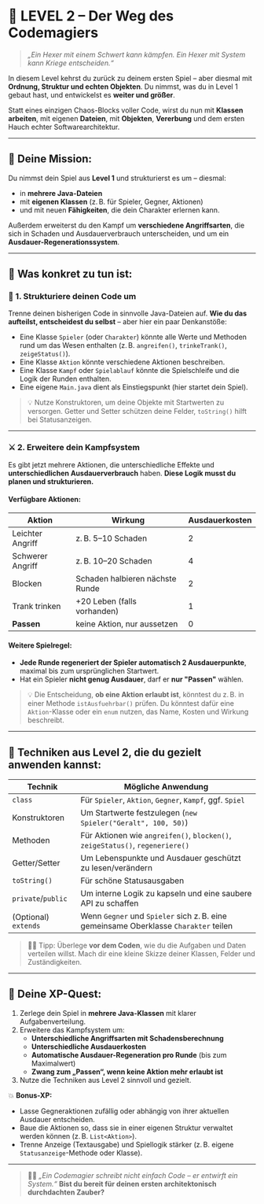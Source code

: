 # 🏰 **LEVEL 2 – Der Weg des Codemagiers**

> *„Ein Hexer mit einem Schwert kann kämpfen. Ein Hexer mit System kann Kriege entscheiden.“*

In diesem Level kehrst du zurück zu deinem ersten Spiel – aber diesmal mit **Ordnung, Struktur und echten Objekten**. Du nimmst, was du in Level 1 gebaut hast, und entwickelst es **weiter und größer**.

Statt eines einzigen Chaos-Blocks voller Code, wirst du nun mit **Klassen arbeiten**, mit eigenen **Dateien**, mit **Objekten**, **Vererbung** und dem ersten Hauch echter Softwarearchitektur.

---

## 🎯 **Deine Mission:**

Du nimmst dein Spiel aus **Level 1** und strukturierst es um – diesmal:
- in **mehrere Java-Dateien**
- mit **eigenen Klassen** (z. B. für Spieler, Gegner, Aktionen)
- und mit neuen **Fähigkeiten**, die dein Charakter erlernen kann.

Außerdem erweiterst du den Kampf um **verschiedene Angriffsarten**, die sich in Schaden und Ausdauerverbrauch unterscheiden, und um ein **Ausdauer-Regenerationssystem**.

---

## 🔨 **Was konkret zu tun ist:**

### 🧱 1. Strukturiere deinen Code um

Trenne deinen bisherigen Code in sinnvolle Java-Dateien auf. **Wie du das aufteilst, entscheidest du selbst** – aber hier ein paar Denkanstöße:

- Eine Klasse `Spieler` (oder `Charakter`) könnte alle Werte und Methoden rund um das Wesen enthalten (z. B. `angreifen()`, `trinkeTrank()`, `zeigeStatus()`).
- Eine Klasse `Aktion` könnte verschiedene Aktionen beschreiben.
- Eine Klasse `Kampf` oder `Spielablauf` könnte die Spielschleife und die Logik der Runden enthalten.
- Eine eigene `Main.java` dient als Einstiegspunkt (hier startet dein Spiel).

> 💡 Nutze Konstruktoren, um deine Objekte mit Startwerten zu versorgen. 
> Getter und Setter schützen deine Felder, `toString()` hilft bei Statusanzeigen.


---

### ⚔️ 2. Erweitere dein Kampfsystem

Es gibt jetzt mehrere Aktionen, die unterschiedliche Effekte und **unterschiedlichen Ausdauerverbrauch** haben. **Diese Logik musst du planen und strukturieren.**

#### Verfügbare Aktionen:

| Aktion             | Wirkung                         | Ausdauerkosten |
|-------------------|----------------------------------|----------------|
| Leichter Angriff  | z. B. 5–10 Schaden               | 2              |
| Schwerer Angriff  | z. B. 10–20 Schaden              | 4              |
| Blocken           | Schaden halbieren nächste Runde | 2              |
| Trank trinken     | +20 Leben (falls vorhanden)      | 1              |
| **Passen**        | keine Aktion, nur aussetzen      | 0              |

#### Weitere Spielregel:
- **Jede Runde regeneriert der Spieler automatisch 2 Ausdauerpunkte**, maximal bis zum ursprünglichen Startwert.
- Hat ein Spieler **nicht genug Ausdauer**, darf er **nur "Passen"** wählen.

> 💡 Die Entscheidung, **ob eine Aktion erlaubt ist**, könntest du z. B. in einer Methode `istAusfuehrbar()` prüfen.
> Du könntest dafür eine `Aktion`-Klasse oder ein `enum` nutzen, das Name, Kosten und Wirkung beschreibt.

---

## 🧠 **Techniken aus Level 2, die du gezielt anwenden kannst:**

| Technik              | Mögliche Anwendung                                                                 |
|----------------------|-----------------------------------------------------------------------------------|
| `class`              | Für `Spieler`, `Aktion`, `Gegner`, `Kampf`, ggf. `Spiel`                          |
| Konstruktoren        | Um Startwerte festzulegen (`new Spieler("Geralt", 100, 50)`)                      |
| Methoden             | Für Aktionen wie `angreifen()`, `blocken()`, `zeigeStatus()`, `regeneriere()`     |
| Getter/Setter        | Um Lebenspunkte und Ausdauer geschützt zu lesen/verändern                         |
| `toString()`         | Für schöne Statusausgaben                                                         |
| `private`/`public`   | Um interne Logik zu kapseln und eine saubere API zu schaffen                      |
| (Optional) `extends` | Wenn `Gegner` und `Spieler` sich z. B. eine gemeinsame Oberklasse `Charakter` teilen |

> 🧙‍♂️ Tipp: Überlege **vor dem Coden**, wie du die Aufgaben und Daten verteilen willst. Mach dir eine kleine Skizze deiner Klassen, Felder und Zuständigkeiten.

---

## 🧪 **Deine XP-Quest:**

1. Zerlege dein Spiel in **mehrere Java-Klassen** mit klarer Aufgabenverteilung.
2. Erweitere das Kampfsystem um:
   - **Unterschiedliche Angriffsarten mit Schadensberechnung**
   - **Unterschiedliche Ausdauerkosten**
   - **Automatische Ausdauer-Regeneration pro Runde** (bis zum Maximalwert)
   - **Zwang zum „Passen“, wenn keine Aktion mehr erlaubt ist**
3. Nutze die Techniken aus Level 2 sinnvoll und gezielt.

💥 **Bonus-XP:**
- Lasse Gegneraktionen zufällig oder abhängig von ihrer aktuellen Ausdauer entscheiden.
- Baue die Aktionen so, dass sie in einer eigenen Struktur verwaltet werden können (z. B. `List<Aktion>`).
- Trenne Anzeige (Textausgabe) und Spiellogik stärker (z. B. eigene `Statusanzeige`-Methode oder Klasse).

---

> 🧙‍♀️ *„Ein Codemagier schreibt nicht einfach Code – er entwirft ein System.“*
> **Bist du bereit für deinen ersten architektonisch durchdachten Zauber?**
